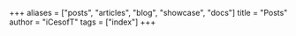 +++
aliases = ["posts", "articles", "blog", "showcase", "docs"]
title = "Posts"
author = "iCesofT"
tags = ["index"]
+++
